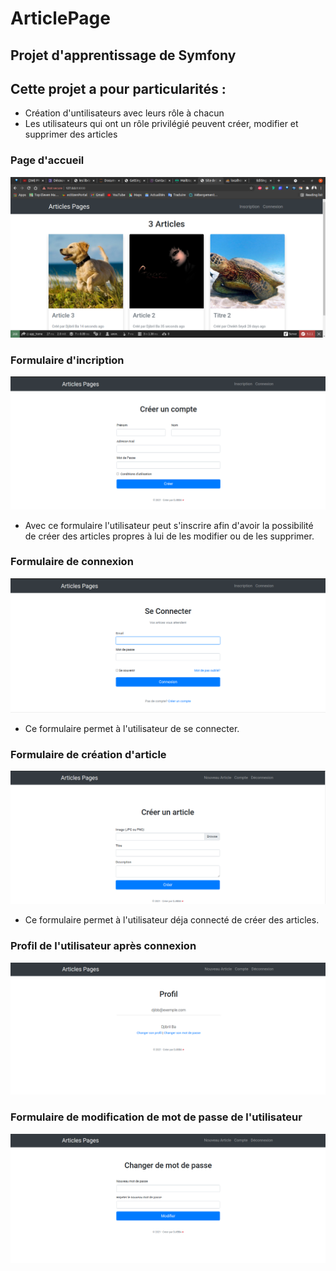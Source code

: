 # ArticlePage
## Projet d'apprentissage de Symfony 
## Cette projet a pour particularités : 
+ Création d'untilisateurs avec leurs rôle à chacun
+ Les utilisateurs qui ont un rôle privilégié peuvent créer, modifier et supprimer des articles
  
### Page d'accueil
 ![](https://github.com/Djibba/ArticlePage/blob/master/public/images/accueil.png)
 
### Formulaire d'incription
 ![](https://github.com/Djibba/ArticlePage/blob/master/public/images/form_inscription.png)
 + Avec ce formulaire l'utilisateur peut s'inscrire afin d'avoir la possibilité de créer des articles propres à lui de les modifier ou de les supprimer.

### Formulaire de connexion
![](https://github.com/Djibba/ArticlePage/blob/master/public/images/form_connexion.png)
+ Ce formulaire permet à l'utilisateur de se connecter.

### Formulaire de création d'article
![](https://github.com/Djibba/ArticlePage/blob/master/public/images/form_creation_article.png)
+ Ce formulaire permet à l'utilisateur déja connecté de créer des articles.

### Profil de l'utilisateur après connexion
![](https://github.com/Djibba/ArticlePage/blob/master/public/images/profil_user.png)

### Formulaire de modification de mot de passe de l'utilisateur
![](https://github.com/Djibba/ArticlePage/blob/master/public/images/form_change_password.png)
